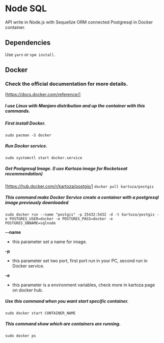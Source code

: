 # Node SQL

API write in Node.js with Sequelize ORM connected Postgresql in Docker container.

## Dependencies

Use `yarn` or `npm install`.

## Docker

### Check the official documentation for more details.

[https://docs.docker.com/reference/]

##### I use Linux with Manjaro distribution and up the container with this commands.

##### First install Docker.

`sudo pacman -S docker`

##### Run Docker service.

`sudo systemctl start docker.service`

##### Get Postgresql Image. (I use Kartoza image for Rocketseat recommendation)

[https://hub.docker.com/r/kartoza/postgis/]
`docker pull kartoza/postgis`

##### This command make Docker Service create a container with a postgresql image previously downloaded

`sudo docker run --name "postgis" -p 25432:5432 -d -t kartoza/postgis -e POSTGRES_USER=docker -e POSTGRES_PASS=docker -e POSTGRES_DBNAME=sqlnode`

**--name**

- this parameter set a name for image.

**-p**

- this parameter set two port, first port run in your PC, second run in Docker service.

**-e**

- this parameter is a environment variables, check more in kartoza page on docker hub.

##### Use this command when you want start specific container.

`sudo docker start CONTAINER_NAME`

##### This command show which are containers are running.

`sudo docker ps`

